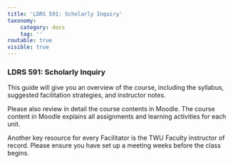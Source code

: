 ```yaml
---
title: 'LDRS 591: Scholarly Inquiry'
taxonomy:
    category: docs
    tag: ''
routable: true
visible: true
---
```


### LDRS 591: Scholarly Inquiry

This guide will give you an overview of the course, including the syllabus, suggested facilitation strategies, and instructor notes. 

Please also review in detail the course contents in Moodle. The course content in Moodle explains all assignments and learning activities for each unit. 

Another key resource for every Facilitator is the TWU Faculty instructor of record. Please ensure you have set up a meeting weeks before the class begins.
